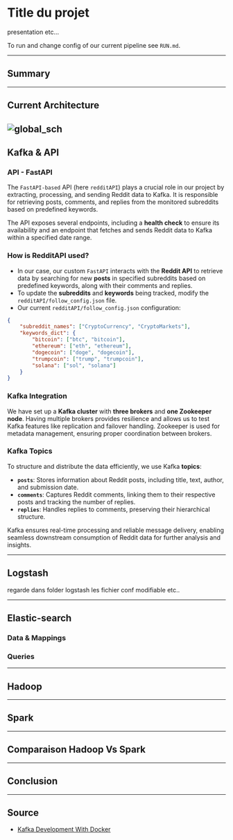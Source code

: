 # Title du projet 
presentation etc...

To run and change config of our current pipeline see `RUN.md`.

---

## Summary

---

## Current Architecture
![global_sch](https://github.com/mchianale/cryptoRedditPipeline/main/docs/currentArchi.png)
---

## Kafka & API  

### API - FastAPI  
The `FastAPI-based` API (here `redditAPI`) plays a crucial role in our project by extracting, processing, and sending Reddit data to Kafka. It is responsible for retrieving posts, comments, and replies from the monitored subreddits based on predefined keywords.  

The API exposes several endpoints, including a **health check** to ensure its availability and an endpoint that fetches and sends Reddit data to Kafka within a specified date range.  

### How is RedditAPI used?  
- In our case, our custom `FastAPI` interacts with the **Reddit API** to retrieve data by searching for new **posts** in specified subreddits based on predefined keywords, along with their comments and replies.  
- To update the **subreddits** and **keywords** being tracked, modify the `redditAPI/follow_config.json` file.  
- Our current `redditAPI/follow_config.json` configuration:  

```json
{
    "subreddit_names": ["CryptoCurrency", "CryptoMarkets"],
    "keywords_dict": {
        "bitcoin": ["btc", "bitcoin"],
        "ethereum": ["eth", "ethereum"],
        "dogecoin": ["doge", "dogecoin"],
        "trumpcoin": ["trump", "trumpcoin"],
        "solana": ["sol", "solana"]
    }
}
```

### Kafka Integration  
We have set up a **Kafka cluster** with **three brokers** and **one Zookeeper node**. Having multiple brokers provides resilience and allows us to test Kafka features like replication and failover handling. Zookeeper is used for metadata management, ensuring proper coordination between brokers.  

### Kafka Topics  
To structure and distribute the data efficiently, we use Kafka **topics**:  
- **`posts`**: Stores information about Reddit posts, including title, text, author, and submission date.  
- **`comments`**: Captures Reddit comments, linking them to their respective posts and tracking the number of replies.  
- **`replies`**: Handles replies to comments, preserving their hierarchical structure.  

Kafka ensures real-time processing and reliable message delivery, enabling seamless downstream consumption of Reddit data for further analysis and insights.  

---

## Logstash
regarde dans folder logstash les fichier conf modifiable etc..

---

## Elastic-search
### Data & Mappings
### Queries

---

## Hadoop

---

## Spark

---

## Comparaison Hadoop Vs Spark

---

## Conclusion

---

## Source
- [Kafka Development With Docker](https://jaehyeon.me/blog/2023-05-04-kafka-development-with-docker-part-1/)

